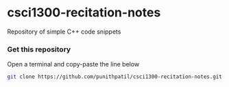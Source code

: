 # csci1300-recitation-notes
Repository of simple C++ code snippets 


### Get this repository

Open a terminal and copy-paste the line below 

```sh
git clone https://github.com/punithpatil/csci1300-recitation-notes.git
```